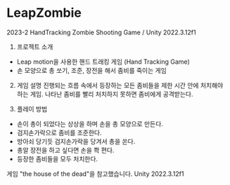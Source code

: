 # LeapZombie
2023-2 HandTracking Zombie Shooting Game / Unity 2022.3.12f1

1. 프로젝트 소개
- Leap motion을 사용한 핸드 트래킹 게임 (Hand Tracking Game)
- 손 모양으로 총 쏘기, 조준, 장전을 해서 좀비를 죽이는 게임

2. 게임 설명
진행되는 흐름 속에서 등장하는 모든 좀비들을 제한 시간 안에 처치해야 하는 게임. 나타난 좀비를 빨리 처치하지 못하면 좀비에게 공격받는다. 

3. 플레이 방법
- 손이 총이 되었다는 상상을 하며 손을 총 모양으로 만든다.
- 검지손가락으로 좀비를 조준한다.
- 방아쇠 당기듯 검지손가락을 당겨서 총을 쏜다.
- 총알 장전을 하고 싶다면 손을 쫙 편다.
- 등장한 좀비들을 모두 처치한다.


게임 "the house of the dead"을 참고했습니다.
Unity 2022.3.12f1
